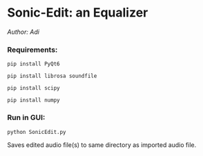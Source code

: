 # Sonic-Edit: an Equalizer
<em>Author: Adi</em><br/>

### Requirements:
<code>pip install PyQt6</code>

<code>pip install librosa soundfile</code>

<code>pip install scipy</code>

<code>pip install numpy</code>

### Run in GUI:
<code>python SonicEdit.py</code>

Saves edited audio file(s) to same directory as imported audio file.
